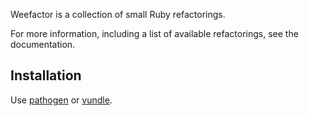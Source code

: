 Weefactor is a collection of small Ruby refactorings.

For more information, including a list of available refactorings, see
the documentation.

Installation
------------

Use [pathogen][1] or [vundle][2].

[1]: https://github.com/tpope/vim-pathogen
[2]: https://github.com/gmarik/vundle
